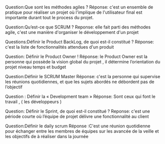 Question:Que sont les méthodes agiles ? 
Réponse: c'est un ensemble de pratique pour réaliser un projet où l'implique de l'utilisateur  final est importante durant tout le process du projet.

Question:Qu’est-ce que SCRUM ?
Reponse: elle fait parti des méthodes agile, c'est une manière d'organiser le développement d'un projet  



Questions:Définir le Product BackLog, de quoi est-il constitué ? 
Réponse: c'est la liste de fonctionnalités attendues d'un produit

Question: Définir le Product Owner !
Réponse: le Product Owner est la personne qui possède la vision global du projet , il détermine l’orientation du projet niveau temps et budget


Question:Définir le SCRUM Master 
Réponse: c'est la personne qui supervise les réunions quotidiennes, et que 
les sujets abordés ne débordent pas de l’objectif

Question : Définir la « Development team » 
Réponse: Sont ceux qui font le travail , ( les développeurs )


Question: Définir le Sprint, de quoi est-il constitué ? 
Reponse: c'est une période courte où l’équipe de projet délivre une fonctionnalité au client  


Question:Définir le daily scrum 
Réponse :C'est une réunion quotidienne pour échanger entre les membres de équipes sur les avancée de la veille et les objectifs de à réaliser dans la journée 



